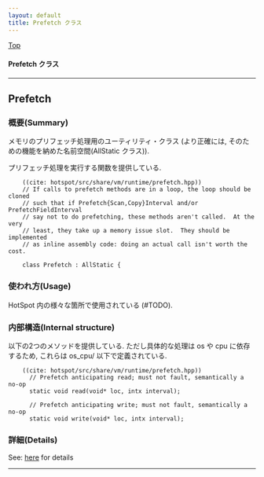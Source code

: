 ```yaml
---
layout: default
title: Prefetch クラス 
---
```

[Top](../index.html)

#### Prefetch クラス 



---
## <a name="noIlcCfRcK" id="noIlcCfRcK">Prefetch</a>

### 概要(Summary)
メモリのプリフェッチ処理用のユーティリティ・クラス
(より正確には, そのための機能を納めた名前空間(AllStatic クラス)).

プリフェッチ処理を実行する関数を提供している.


```
    ((cite: hotspot/src/share/vm/runtime/prefetch.hpp))
    // If calls to prefetch methods are in a loop, the loop should be cloned
    // such that if Prefetch{Scan,Copy}Interval and/or PrefetchFieldInterval
    // say not to do prefetching, these methods aren't called.  At the very
    // least, they take up a memory issue slot.  They should be implemented
    // as inline assembly code: doing an actual call isn't worth the cost.
    
    class Prefetch : AllStatic {
```

### 使われ方(Usage)
HotSpot 内の様々な箇所で使用されている (#TODO).

### 内部構造(Internal structure)
以下の2つのメソッドを提供している.
ただし具体的な処理は os や cpu に依存するため, これらは os_cpu/ 以下で定義されている.


```
    ((cite: hotspot/src/share/vm/runtime/prefetch.hpp))
      // Prefetch anticipating read; must not fault, semantically a no-op
      static void read(void* loc, intx interval);
    
      // Prefetch anticipating write; must not fault, semantically a no-op
      static void write(void* loc, intx interval);
```




### 詳細(Details)
See: [here](../doxygen/classPrefetch.html) for details

---
